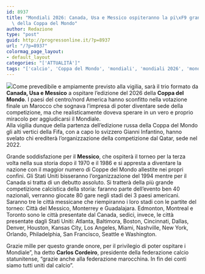 ```yaml
---
id: 8937
title: "Mondiali 2026: Canada, Usa e Messico ospiteranno la pi\xF9 grande edizione\
  \ della Coppa del Mondo"
author: Redazione
type: "post"
guid: http://progressonline.it/?p=8937
url: "/?p=8937"
colormag_page_layout:
- default_layout
categories: "['ATTUALITÀ']"
tags: "['calcio', 'Coppa del Mondo', 'mondiali', 'mondiali 2026', 'mondiali di calcio']"
---
```


![](https://progressonline.it/wp-content/uploads/2018/06/GettyImages-973015146-300x188.jpg)Come prevedibile e ampiamente previsto alla vigilia, sarà il trio formato da **Canada, Usa e Messico** a ospitare l’edizione del 2026 della **Coppa del Mondo**. I paesi del centro/nord America hanno sconfitto nella votazione finale un Marocco che sognava l’impresa di poter diventare sede della competizione, ma che realisticamente doveva sperare in un vero e proprio miracolo per aggiudicarsi il Mondiale.  
Alla vigilia dunque della partenza dell’edizione russa della Coppa del Mondo gli alti vertici della Fifa, con a capo lo svizzero Gianni Infantino, hanno svelato chi erediterà l’organizzazione della competizione dal Qatar, sede nel 2022.

Grande soddisfazione per il **Messico**, che ospiterà il torneo per la terza volta nella sua storia dopo il 1970 e il 1986 e si appresta a diventare la nazione con il maggior numero di Coppe del Mondo allestite nei propri confini. Gli Stati Uniti bisseranno l’organizzazione del 1994 mentre per il Canada si tratta di un debutto assoluto. Si tratterà della più grande competizione calcistica della storia: faranno parte dell’evento ben 40 nazionali, verranno giocate 80 gare negli stadi dei 3 paesi americani. Saranno tre le città messicane che riempiranno i loro stadi con le partite del torneo: Città del Messico, Monterrey e Guadalajara. Edmonton, Montreal e Toronto sono le città presentate dal Canada, sedici, invece, le città presentate dagli Stati Uniti: Atlanta, Baltimora, Boston, Cincinnati, Dallas, Denver, Houston, Kansas City, Los Angeles, Miami, Nashville, New York, Orlando, Philadelphia, San Francisco, Seattle e Washington.

Grazie mille per questo grande onore, per il privilegio di poter ospitare i Mondiale”, ha detto **Carlos Cordeiro**, presidente della federazione calcio statunitense, “grazie anche alla federazione marocchina. In fin dei conti siamo tutti uniti dal calcio”.